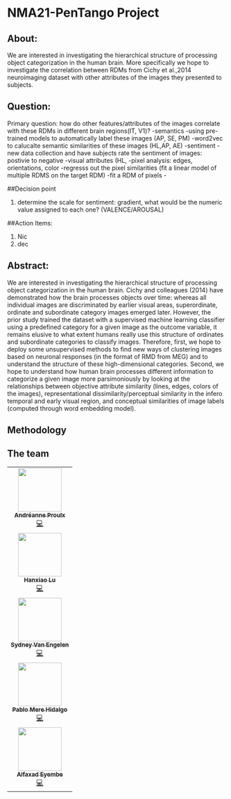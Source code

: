 # NMA21-PenTango Project

## About:

We are interested in investigating the hierarchical structure of processing object categorization in the human brain. More specifically we hope to investigate the correlation between RDMs from Cichy et al.,2014 neuroimaging dataset with other attributes of the images they presented to subjects. 

## Question:

Primary question: how do other features/attributes of the images correlate with these RDMs in different brain regions(IT, V1)? 
    -semantics 
        -using pre-trained models to automatically label these images (AP, SE, PM)
        -word2vec to calucalte semantic similarities of these images (HL,AP, AE)
    -sentiment 
        -new data collection and have subjects rate the sentiment of images: postivie to negative
    -visual attributes (HL,
        -pixel analysis: edges, orientations, color 
        -regresss out the pixel similarities (fit a linear model of multiple RDMS on the target RDM)
                -fit a RDM of pixels 
                -
     
        

     

##Decision point 

1. determine the scale for sentiment: gradient, what would be the numeric value assigned to each one? (VALENCE/AROUSAL) 


##Action Items:
1. Nic
1. dec


## Abstract:


We are interested in investigating the hierarchical structure of processing object categorization in the human brain. Cichy and colleagues (2014) have demonstrated how the brain processes objects over time: whereas all individual images are discriminated by earlier visual areas, superordinate, ordinate and subordinate category images emerged later. 
However, the prior study trained the dataset with a supervised machine learning classifier using a predefined category for a given image as the outcome variable, it remains elusive to what extent humans really use this structure of ordinates and subordinate categories to classify images. Therefore, first, we hope to deploy some unsupervised methods to find new ways of clustering images based on neuronal responses (in the format of RMD from MEG) and to understand the structure of these high-dimensional categories. Second, we hope to understand how human brain processes different information to categorize a given image more parsimoniously by looking at the relationships between objective attribute similarity (lines, edges, colors of the images), representational dissimilarity/perceptual similarity in the infero temporal and early visual region, and conceptual similarities of image labels (computed through word embedding model). 



## Methodology






## The team
<table>
<tr>
    <td align="center"><a href="https://github.com/anproulx"><img src="https://github.com/anproulx.png" width="100px;" alt=""/><br /><sub><b>Andréanne Proulx</b></sub></a><br /><a href="https://github.com/physiopy/phys2bids/commits?author=viacovella" title="Code">💻</a></td>
</tr>
<tr>
    <td align="center"><a href="https://github.com/hanxiaolu-5"><img src="https://github.com/hanxiaolu-5.png" width="100px;" alt=""/><br /><sub><b>Hanxiao Lu</b></sub></a><br /><a href="https://github.com/physiopy/phys2bids/commits?author=viacovella" title="Code">💻</a></td>
</tr>
<tr>
    <td align="center"><a href="https://github.com/svanengelen"><img src="https://github.com/svanengelen.png" width="100px;" alt=""/><br /><sub><b>Sydney Van Engelen</b></sub></a><br /><a href="https://github.com/physiopy/phys2bids/commits?author=viacovella" title="Code">💻</a></td>
</tr>
<tr>
    <td align="center"><a href="https://github.com/pablo-mere-hidalgo"><img src="https://github.com/pablo-mere-hidalgo.png" width="100px;" alt=""/><br /><sub><b>Pablo Mere Hidalgo</b></sub></a><br /><a href="https://github.com/physiopy/phys2bids/commits?author=viacovella" title="Code">💻</a></td>
</tr>
<tr>
    <td align="center"><a href="https://github.com/Alfaxad"><img src="https://github.com/Alfaxad.png" width="100px;" alt=""/><br /><sub><b>Alfaxad Eyembe</b></sub></a><br /><a href="https://github.com/physiopy/phys2bids/commits?author=viacovella" title="Code">💻</a></td>
</tr>
</table>
